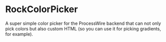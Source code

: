 # RockColorPicker

A super simple color picker for the ProcessWire backend that can not only pick colors but also custom HTML (so you can use it for picking gradients, for example).

